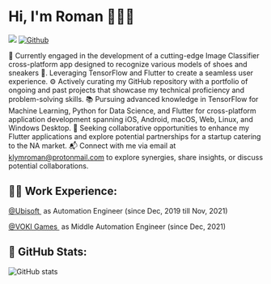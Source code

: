 # Hi, I'm Roman 👋👨‍💻

![](https://visitor-badge.laobi.icu/badge?page_id=romaklym.romaklym) [![Github](https://img.shields.io/github/followers/romaklym?label=Follow&style=social)](https://github.com/romaklym)

🚀 Currently engaged in the development of a cutting-edge Image Classifier cross-platform app designed to recognize various models of shoes and sneakers 👟. Leveraging TensorFlow and Flutter to create a seamless user experience.
⚙️ Actively curating my GitHub repository with a portfolio of ongoing and past projects that showcase my technical proficiency and problem-solving skills.
📚 Pursuing advanced knowledge in TensorFlow for Machine Learning, Python for Data Science, and Flutter for cross-platform application development spanning iOS, Android, macOS, Web, Linux, and Windows Desktop.
🤝 Seeking collaborative opportunities to enhance my Flutter applications and explore potential partnerships for a startup catering to the NA market.
📬 Connect with me via email at klymroman@protonmail.com to explore synergies, share insights, or discuss potential collaborations.

## 👨‍💻 Work Experience:
<p align="left">
  <a href="https://www.ubisoft.com/en-us/" target="_blank">@Ubisoft </a>
  <span style="vertical-align:top; margin:4px"; "font-size: 70%"; "margin-left: 20em;"> as Automation Engineer (since Dec, 2019 till Nov, 2021)</span>
</p>
<p align="left">
<a href="https://www.vokigames.com/en-us/" target="_blank">@VOKI Games </a>
<span style="vertical-align:top; margin:4px"; "font-size: 70%"; "margin-left: 20em;"> as Middle Automation Engineer (since Dec, 2021)</span>
</p>
    

## 📌 GitHub Stats:
![GitHub stats](https://github-readme-stats.vercel.app/api?username=romaklym&show_icons=true&theme=cobalt2) 

